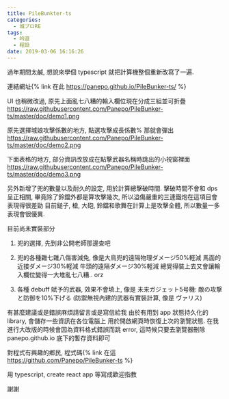 ```yaml
---
title: PileBunkter-ts
categories:
  - 城プロRE
tags:
  - 吟遊
  - 程設
date: 2019-03-06 16:16:26
---
```

過年期間太鹹, 想說來學個 typescript 就把計算機整個重新改寫了一遍.

連結網址{% link 在此 https://panepo.github.io/PileBunker-ts/ %}

UI 也稍微改過, 原先上面亂七八糟的輸入欄位現在分成三組並可折疊
https://raw.githubusercontent.com/Panepo/PileBunker-ts/master/doc/demo1.png

原先選擇城娘攻擊係數的地方, 點選攻擊成長係數% 那就會彈出
https://raw.githubusercontent.com/Panepo/PileBunker-ts/master/doc/demo2.png

下面表格的地方, 部分資訊改放成在點擊武器名稱時跳出的小視窗裡面
https://raw.githubusercontent.com/Panepo/PileBunker-ts/master/doc/demo3.png

另外新增了兜的數量以及耐久的設定, 用於計算總擊破時間.
擊破時間不會和 dps 呈正相關, 畢竟除了鈴鐺外都是算攻擊幾次,
所以溢傷嚴重的三連鐵炮在這項目會表現得很差勁
目前鎚子, 槍, 大砲, 鈴鐺和歌舞在計算上是攻擊全體, 所以數量一多表現會很優異.

目前尚未實裝部分
1. 兜的選擇, 先到非公開老師那邊查吧
2. 兜的各種雜七雜八傷害減免, 像是大鳥兜的遠隔物理ダメージ50%軽減
   馬面的近接ダメージ30%軽減 牛頭的遠隔ダメージ30%軽減
   總覺得裝上去又會讓輸入欄位變得一大堆亂七八糟.. orz

3. 各種 debuff 賦予的武器, 效果不會填上, 像是
   未来ガジェット5号機: 敵の攻撃と防御を10%下げる
   (防禦無視內建的武器有實裝計算, 像是 ヴァリス)

有甚麼建議或是錯誤麻煩請留言或是寫信給我
由於有用到 app 狀態持久化的 library, 會儲存一些資訊在各位電腦上
用於開啟網頁時恢復上次的瀏覽狀態.
在我進行大改版的時候會因為資料格式錯誤而跳 error,
這時候只要去瀏覽器刪除 panepo.github.io 底下的暫存資料即可

對程式有興趣的鄉民, 程式碼{% link 在這 https://github.com/Panepo/PileBunker-ts %}

用 typescript, create react app 等寫成歡迎指教

謝謝
